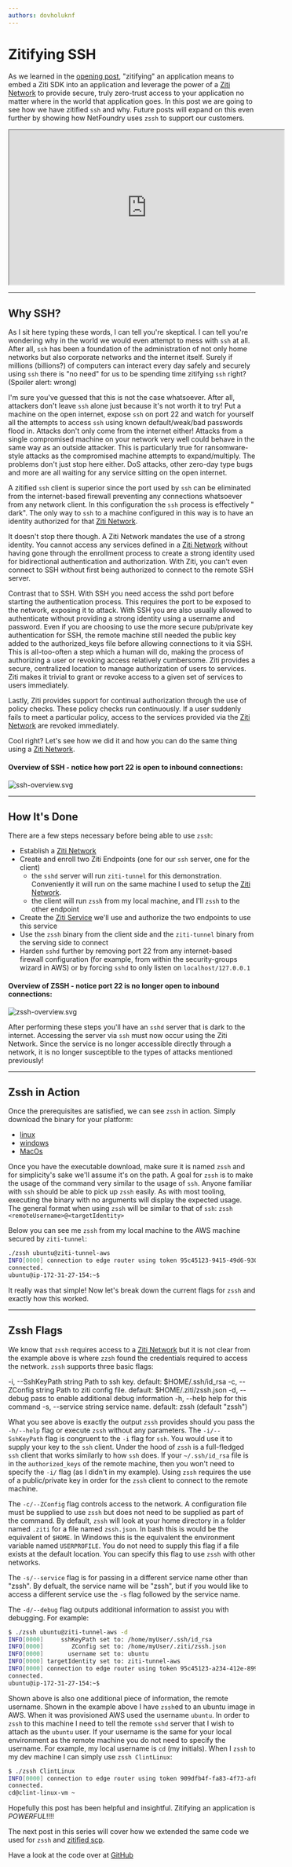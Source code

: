```yaml
---
authors: dovholuknf
---
```


# Zitifying SSH

As we learned in the [opening post][1], "zitifying" an application means to embed a Ziti SDK into an application and leverage the power of a [Ziti Network][2] to provide secure, truly zero-trust access to your application no matter where in the world that application goes. In this post we are going to see how we have zitified `ssh` and why. Future posts will expand on this even further by showing how NetFoundry uses `zssh` to support our customers.

<iframe width="560" height="315" src="https://www.youtube.com/embed/WyZ8GRvtgGs" title="YouTube video player" allow="autoplay; picture-in-picture" allowfullscreen></iframe>

* * *

## Why SSH?

As I sit here typing these words, I can tell you're skeptical. I can tell you're wondering why in the world we would even attempt to mess with `ssh` at all. After all, `ssh` has been a foundation of the administration of not only home networks but also corporate networks and the internet itself. Surely if millions (billions?) of computers can interact every day safely and securely using `ssh` there is "no need" for us to be spending time zitifying `ssh` right? (Spoiler alert: wrong)

I'm sure you've guessed that this is not the case whatsoever. After all, attackers don't leave `ssh` alone just because it's not worth it to try! Put a machine on the open internet, expose `ssh` on port 22 and watch for yourself all the attempts to access `ssh` using known default/weak/bad passwords flood in. Attacks don't only come from the internet either! Attacks from a single compromised machine on your network very well could behave in the same way as an outside attacker. This is particularly true for ransomware-style attacks as the compromised machine attempts to expand/multiply. The problems don't just stop here either. DoS attacks, other zero-day type bugs and more are all waiting for any service sitting on the open internet.

A zitified `ssh` client is superior since the port used by `ssh` can be eliminated from the internet-based firewall preventing any connections whatsoever from any network client. In this configuration the `ssh` process is effectively "
dark". The only way to `ssh` to a machine configured in this way is to have an identity authorized for that [Ziti Network][2].

It doesn't stop there though. A Ziti Network mandates the use of a strong identity. You cannot access any services defined in a [Ziti Network][2] without having gone through the enrollment process to create a strong identity used for bidirectional authentication and authorization. With Ziti, you can't even connect to SSH without first being authorized to connect to the remote SSH server.

Contrast that to SSH. With SSH you need access the sshd port before starting the authentication process. This requires the port to be exposed to the network, exposing it to attack. With SSH you are also usually allowed to authenticate without providing a strong identity using a username and password. Even if you are choosing to use the more secure pub/private key authentication for SSH, the remote machine still needed the public key added to the authorized_keys file before allowing connections to it via SSH. This is all-too-often a step which a human will do, making the process of authorizing a user or revoking access relatively cumbersome. Ziti provides a secure, centralized location to manage authorization of users to services. Ziti makes it trivial to grant or revoke access to a given set of services to users immediately.

Lastly, Ziti provides support for continual authorization through the use of policy checks. These policy checks run continuously. If a user suddenly fails to meet a particular policy, access to the services provided via the [Ziti Network][2] are revoked immediately.

Cool right? Let's see how we did it and how you can do the same thing using a [Ziti Network][2].

#### Overview of SSH - notice how port 22 is open to inbound connections:

![ssh-overview.svg](./ssh-overview.svg)

* * *

## How It's Done

There are a few steps necessary before being able to use `zssh`:

* Establish a [Ziti Network][4]
* Create and enroll two Ziti Endpoints (one for our `ssh` server, one for the client)
    * the `sshd` server will run `ziti-tunnel` for this demonstration. Conveniently it will run on the same machine I used to setup the [Ziti Network][2].
    * the client will run `zssh` from my local machine, and I'll `zssh` to the other endpoint
* Create the [Ziti Service][5] we'll use and authorize the two endpoints to use this service
* Use the `zssh` binary from the client side and the `ziti-tunnel` binary from the serving side to connect
* Harden `sshd` further by removing port 22 from any internet-based firewall configuration (for example, from within the security-groups wizard in AWS) or by forcing `sshd` to only listen on `localhost/127.0.0.1`

#### Overview of ZSSH - notice port 22 is no longer open to inbound connections:

![zssh-overview.svg](./zssh-overview.svg)

After performing these steps you'll have an `sshd` server that is dark to the internet. Accessing the server via `ssh`
must now occur using the Ziti Network. Since the service is no longer accessible directly through a network, it is no longer susceptible to the types of attacks mentioned previously!

* * *

## Zssh in Action

Once the prerequisites are satisfied, we can see `zssh` in action. Simply download the binary for your platform:

* [linux][7]
* [windows][8]
* [MacOs][9]

Once you have the executable download, make sure it is named `zssh` and for simplicity's sake we'll assume it's on the path. A goal for `zssh` is to make the usage of the command very similar to the usage of `ssh`. Anyone familiar with `ssh` should be able to pick up `zssh` easily. As with most tooling, executing the binary with no arguments will display the expected usage. The general format when using `zssh` will be similar to that of `ssh`: `zssh <remoteUsername>@<targetIdentity>`

Below you can see me `zssh` from my local machine to the AWS machine secured by `ziti-tunnel`:

```bash
./zssh ubuntu@ziti-tunnel-aws
INFO[0000] connection to edge router using token 95c45123-9415-49d6-930a-275ada9ae06f
connected.
ubuntu@ip-172-31-27-154:~$
```

It really was that simple! Now let's break down the current flags for `zssh` and exactly how this worked.

* * *

## Zssh Flags

We know that `zssh` requires access to a [Ziti Network][2] but it is not clear from the example above is where `zzsh`
found the credentials required to access the network. `zssh` supports three basic flags:

-i, --SshKeyPath string Path to ssh key. default: $HOME/.ssh/id_rsa -c, --ZConfig string Path to ziti config file. default: $HOME/.ziti/zssh.json -d, --debug pass to enable additional debug information -h, --help help for this command -s, --service string service name. default: zssh (default "zssh")

What you see above is exactly the output `zssh` provides should you pass the `-h/--help` flag or execute `zssh` without any parameters. The `-i/--SshKeyPath` flag is congruent to the `-i` flag for `ssh`. You would use it to supply your key to the `ssh` client. Under the hood of `zssh` is a full-fledged `ssh` client that works similarly to how `ssh` does. If your `~/.ssh/id_rsa` file is in the `authorized_keys` of the remote machine, then you won't need to specify the `-i/`
flag (as I didn't in my example). Using `zssh` requires the use of a public/private key in order for the `zssh` client to connect to the remote machine.

The `-c/--ZConfig` flag controls access to the network. A configuration file must be supplied to use `zssh` but does not need to be supplied as part of the command. By default, `zssh` will look at your home directory in a folder named `.ziti` for a file named `zssh.json`. In bash this is would be the equivalent of `$HOME`. In Windows this is the equivalent the environment variable named `USERPROFILE`. You do not need to supply this flag if a file exists at the default location. You can specify this flag to use `zssh` with other networks.

The `-s/--service` flag is for passing in a different service name other than "zssh". By defualt, the service name will be "zssh", but if you would like to access a different service use the `-s` flag followed by the service name.

The `-d/--debug` flag outputs additional information to assist you with debugging. For example:

```bash
$ ./zssh ubuntu@ziti-tunnel-aws -d
INFO[0000]     sshKeyPath set to: /home/myUser/.ssh/id_rsa
INFO[0000]        ZConfig set to: /home/myUser/.ziti/zssh.json
INFO[0000]       username set to: ubuntu
INFO[0000] targetIdentity set to: ziti-tunnel-aws
INFO[0000] connection to edge router using token 95c45123-a234-412e-8997-96139fbd1938
connected.
ubuntu@ip-172-31-27-154:~$
```

Shown above is also one additional piece of information, the remote username. Shown in the example above I have `zssh`ed to an ubuntu image in AWS. When it was provisioned AWS used the username `ubuntu`. In order to `zssh` to this machine I need to tell the remote `sshd` server that I wish to attach as the `ubuntu` user. If your username is the same for your local environment as the remote machine you do not need to specify the username. For example, my local username is `cd` (my initials). When I `zssh` to my dev machine I can simply use `zssh ClintLinux`:

```bash
$ ./zssh ClintLinux
INFO[0000] connection to edge router using token 909dfb4f-fa83-4f73-af8e-ed251bcd30be
connected.
cd@clint-linux-vm ~
```

Hopefully this post has been helpful and insightful. Zitifying an application is *POWERFUL*!!!!

The next post in this series will cover how we extended the same code we used for `zssh` and [zitified scp][10].

Have a look at the code over at [GitHub][11]

[1]: /blog/zitification/

[2]: /docs/introduction/#overview-of-a-ziti-network

[3]: ./ssh-overview.svg

[4]: /docs/quickstarts/network/hosted

[5]: /docs/core-concepts/services/overview

[6]: ./zssh-overview.svg

[7]: https://github.com/openziti-incubator/zssh/releases/latest/download/zssh-linux-amd64

[8]: https://github.com/openziti-incubator/zssh/releases/latest/download/zssh-windows-amd64.exe

[9]: https://github.com/openziti-incubator/zssh/releases/latest/download/zssh-macos-amd64

[10]: /blog/zitification/zitifying-scp/

[11]: https://github.com/openziti-incubator/zssh/tree/main/zssh/zssh
